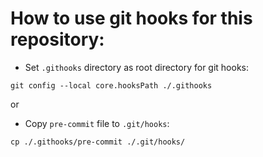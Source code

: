 # How to use git hooks for this repository:

* Set `.githooks` directory as root directory for git hooks:

`git config --local core.hooksPath ./.githooks`

or

* Copy `pre-commit` file to `.git/hooks`:

`cp ./.githooks/pre-commit ./.git/hooks/`
